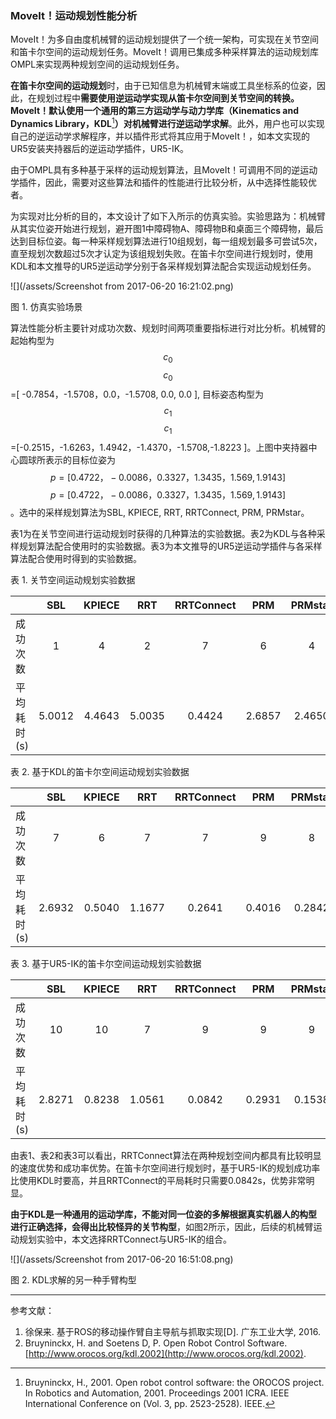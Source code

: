 ### MoveIt！运动规划性能分析

MoveIt！为多自由度机械臂的运动规划提供了一个统一架构，可实现在关节空间和笛卡尔空间的运动规划任务。MoveIt！调用已集成多种采样算法的运动规划库OMPL来实现两种规划空间的运动规划任务。

**在笛卡尔空间的运动规划**时，由于已知信息为机械臂末端或工具坐标系的位姿，因此，在规划过程中**需要使用逆运动学实现从笛卡尔空间到关节空间的转换。MoveIt！默认使用一个通用的第三方运动学与动力学库（Kinematics and Dynamics Library，KDL**[^1]**）对机械臂进行逆运动学求解**。此外，用户也可以实现自己的逆运动学求解程序，并以插件形式将其应用于MoveIt！，如本文实现的UR5安装夹持器后的逆运动学插件，UR5-IK。

由于OMPL具有多种基于采样的运动规划算法，且MoveIt！可调用不同的逆运动学插件，因此，需要对这些算法和插件的性能进行比较分析，从中选择性能较优者。

为实现对比分析的目的，本文设计了如下入所示的仿真实验。实验思路为：机械臂从其实位姿开始进行规划，避开图1中障碍物A、障碍物B和桌面三个障碍物，最后达到目标位姿。每一种采样规划算法进行10组规划，每一组规划最多可尝试5次，直至规划次数超过5次才认定为该组规划失败。在笛卡尔空间进行规划时，使用KDL和本文推导的UR5逆运动学分别于各采样规划算法配合实现运动规划任务。

![](/assets/Screenshot from 2017-06-20 16:21:02.png)

图 1. 仿真实验场景

算法性能分析主要针对成功次数、规划时间两项重要指标进行对比分析。机械臂的起始构型为$$c_{0}$$$$c_{0}$$=\[ -0.7854，-1.5708，0.0，-1.5708, 0.0, 0.0 \], 目标姿态构型为$$c_{1}$$$$c_{1}$$=\[-0.2515，-1.6263，1.4942，-1.4370，-1.5708,-1.8223 \]。上图中夹持器中心圆球所表示的目标位姿为$$p=\left [ 0.4722，-0.0086，0.3327，1.3435，1.569,1.9143 \right ]$$$$p=\left [ 0.4722，-0.0086，0.3327，1.3435，1.569,1.9143 \right ]$$。选中的采样规划算法为SBL, KPIECE, RRT, RRTConnect, PRM, PRMstar。

表1为在关节空间进行运动规划时获得的几种算法的实验数据。表2为KDL与各种采样规划算法配合使用时的实验数据。表3为本文推导的UR5逆运动学插件与各采样算法配合使用时得到的实验数据。

表 1. 关节空间运动规划实验数据

|  | SBL | KPIECE | RRT | RRTConnect | PRM | PRMstar |
| :--- | :---: | :---: | :---: | :---: | :---: | :---: |
| 成功次数 | 1 | 4 | 2 | 7 | 6 | 4 |
| 平均耗时\(s\) | 5.0012 | 4.4643 | 5.0035 | 0.4424 | 2.6857 | 2.4650 |

表 2. 基于KDL的笛卡尔空间运动规划实验数据

|  | SBL | KPIECE | RRT | RRTConnect | PRM | PRMstar |
| :--- | :---: | :---: | :---: | :---: | :---: | :---: |
| 成功次数 | 7 | 6 | 7 | 7 | 9 | 8 |
| 平均耗时\(s\) | 2.6932 | 0.5040 | 1.1677 | 0.2641 | 0.4016 | 0.2842 |

表 3. 基于UR5-IK的笛卡尔空间运动规划实验数据

|  | SBL | KPIECE | RRT | RRTConnect | PRM | PRMstar |
| :--- | :---: | :---: | :---: | :---: | :---: | :---: |
| 成功次数 | 10 | 10 | 7 | 9 | 9 | 9 |
| 平均耗时\(s\) | 2.8271 | 0.8238 | 1.0561 | 0.0842 | 0.2931 | 0.1538 |

由表1、表2和表3可以看出，RRTConnect算法在两种规划空间内都具有比较明显的速度优势和成功率优势。在笛卡尔空间进行规划时，基于UR5-IK的规划成功率比使用KDL时要高，并且RRTConnect的平局耗时只需要0.0842s，优势非常明显。

**由于KDL是一种通用的运动学库，不能对同一位姿的多解根据真实机器人的构型进行正确选择，会得出比较怪异的关节构型**，如图2所示，因此，后续的机械臂运动规划实验中，本文选择RRTConnect与UR5-IK的组合。

![](/assets/Screenshot from 2017-06-20 16:51:08.png)

图 2. KDL求解的另一种手臂构型

---

参考文献：

1. 徐保来. 基于ROS的移动操作臂自主导航与抓取实现\[D\]. 广东工业大学, 2016.
2. Bruyninckx, H. and Soetens D, P. Open Robot Control Software.  [http://www.orocos.org/kdl.2002](http://www.orocos.org/kdl.2002).

[^1]: Bruyninckx, H., 2001. Open robot control software: the OROCOS project. In Robotics and Automation, 2001. Proceedings 2001 ICRA. IEEE International Conference on \(Vol. 3, pp. 2523-2528\). IEEE.

